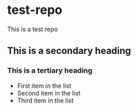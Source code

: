 # test-repo
This is a test repo
## This is a secondary heading
### This is a tertiary heading
* First item in the list
* Second item in the list
* Third item in the list
